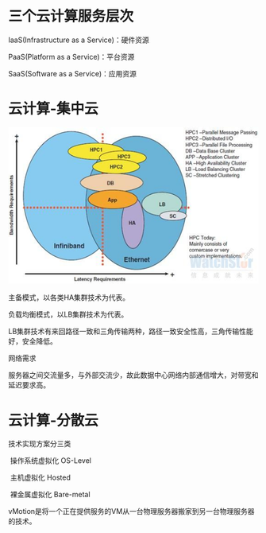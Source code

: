 # 三个云计算服务层次

IaaS(Infrastructure as a Service)：硬件资源

PaaS(Platform as a Service)：平台资源

SaaS(Software as a Service)：应用资源

 

# 云计算-集中云

![mg](../image/clip_image001-1563530426460.jpg)

 

主备模式，以各类HA集群技术为代表。

负载均衡模式，以LB集群技术为代表。

LB集群技术有来回路径一致和三角传输两种，路径一致安全性高，三角传输性能好，安全降低。

网络需求

服务器之间交流量多，与外部交流少，故此数据中心网络内部通信增大，对带宽和延迟要求高。

 

# 云计算-分散云

技术实现方案分三类

​	操作系统虚拟化 OS-Level

​	主机虚拟化 Hosted

​	裸金属虚拟化 Bare-metal

 

vMotion是将一个正在提供服务的VM从一台物理服务器搬家到另一台物理服务器的技术。